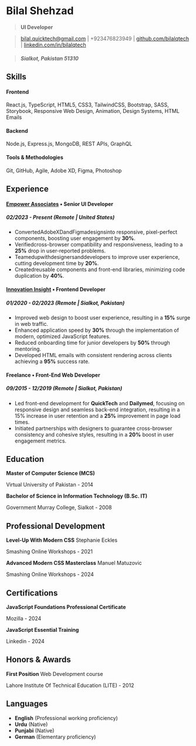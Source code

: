 # Bilal Shehzad

> **UI Developer**

> [bilal.quicktech@gmail.com](mailto:bilal.quicktech@gmail.com) | +923476823949 | [github.com/bilalqtech](https://github.com/bilalqtech) | [linkedin.com/in/bilalqtech](https://linkedin.com/in/bilalqtech)

> ##### Sialkot, Pakistan 51310

## Skills

#### Frontend

React.js, TypeScript, HTML5, CSS3, TailwindCSS, Bootstrap, SASS, Storybook, Responsive Web Design, Animation, Design Systems, HTML Emails

#### Backend

Node.js, Express.js, MongoDB, REST APIs, GraphQL

#### Tools & Methodologies

Git, GitHub, Agile, Adobe XD, Figma, Photoshop

## Experience

#### [Empower Associates](https://crm.empower.associates/) • Senior UI Developer

##### 02/2023 - Present (Remote | United States)

- ConvertedAdobeXDandFigmadesignsinto responsive, pixel-perfect components, boosting user engagement by **30%**.
- Verifiedcross-browser compatibility and responsiveness, leading to a **25%** drop in user-reported problems.
- Teamedupwithdesignersanddevelopers to improve user experience, cutting development time by **20%**.
- Createdreusable components and front-end libraries, minimizing code duplication by **40%**.

#### [Innovation Insight](https://innovation-insight.com/) • Frontend Developer

##### 01/2020 - 02/2023 (Remote | Sialkot, Pakistan)

- Improved web design to boost user experience, resulting in a **15%** surge in web traffic.
- Enhanced application speed by **30%** through the implementation of modern, optimized JavaScript features.
- Reduced onboarding time for junior developers by **50%** through mentoring.
- Developed HTML emails with consistent rendering across clients achieving a **95%** success rate.

#### Freelance • Front-End Web Developer

##### 09/2015 - 12/2019 (Remote | Sialkot, Pakistan)

- Led front-end development for **QuickTech** and **Dailymed**, focusing on responsive design and seamless back-end integration, resulting in a 15% increase in user retention and a **25%** improvement in page load times.
- Initiated partnerships with designers to guarantee cross-browser consistency and cohesive styles, resulting in a **20%** boost in user engagement metrics.

## Education

**Master of Computer Science (MCS)**

Virtual University of Pakistan - 2014

**Bachelor of Science in Information Technology (B.Sc. IT)**

Government Murray College, Sialkot - 2008

## Professional Development

**Level-Up With Modern CSS** Stephanie Eckles

Smashing Online Workshops - 2021

**Advanced Modern CSS Masterclass** Manuel Matuzovic

Smashing Online Workshops - 2024

## Certifications

**JavaScript Foundations Professional Certificate**

Mozilla - 2024

**JavaScript Essential Training**

Linkedin - 2024

## Honors & Awards

**First Position** Web Development course

Lahore Institute Of Technical Education (LITE) - 2012

## Languages

- **English** (Professional working proficiency)
- **Urdu** (Native)
- **Punjabi** (Native)
- **German** (Elementary proficiency)
